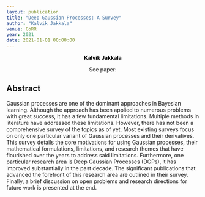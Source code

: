 ```yaml
---
layout: publication
title: "Deep Gaussian Processes: A Survey"
author: "Kalvik Jakkala"
venue: CoRR
year: 2021
date: 2021-01-01 00:00:00
---
```


<p>
<center>
  <a href="https://webpages.uncc.edu/kjakkala"
   style="text-decoration: none"><b style="color:Black">Kalvik Jakkala</b></a>
</center>
</p>

<center>See paper: <a href="https://arxiv.org/pdf/2106.12135.pdf"><span style="color: #4285F4;"><i class="fa fa-file-text"></i></span></a></center>

## Abstract
Gaussian processes are one of the dominant approaches in Bayesian learning. Although the approach has been applied to numerous problems with great success, it has a few fundamental limitations. Multiple methods in literature have addressed these limitations. However, there has not been a comprehensive survey of the topics as of yet. Most existing surveys focus on only one particular variant of Gaussian processes and their derivatives. This survey details the core motivations for using Gaussian processes, their mathematical formulations, limitations, and research themes that have flourished over the years to address said limitations. Furthermore, one particular research area is Deep Gaussian Processes (DGPs), it has improved substantially in the past decade. The significant publications that advanced the forefront of this research area are outlined in their survey. Finally, a brief discussion on open problems and research directions for future work is presented at the end.
